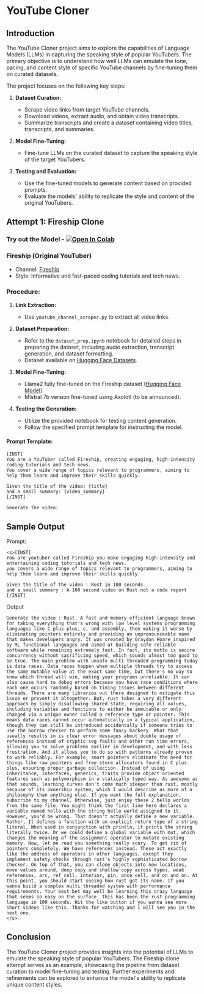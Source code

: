 # YouTube Cloner

## Introduction

The YouTube Cloner project aims to explore the capabilities of Language Models (LLMs) in capturing the speaking style of popular YouTubers. The primary objective is to understand how well LLMs can emulate the tone, pacing, and content style of specific YouTube channels by fine-tuning them on curated datasets.

The project focuses on the following key steps:

1. **Dataset Curation:**
   - Scrape video links from target YouTube channels.
   - Download videos, extract audio, and obtain video transcripts.
   - Summarize transcripts and create a dataset containing video titles, transcripts, and summaries.

2. **Model Fine-Tuning:**
   - Fine-tune LLMs on the curated dataset to capture the speaking style of the target YouTubers.

3. **Testing and Evaluation:**
   - Use the fine-tuned models to generate content based on provided prompts.
   - Evaluate the models' ability to replicate the style and content of the original YouTubers.

<!-- ## General Pipeline

1. **Dataset Curation:**
   - Use the `youtube_channel_scraper.py` script to scrape video links.
   - Follow the steps outlined in the `dataset_prep.ipynb` notebook for detailed dataset preparation, including audio extraction, transcript generation, and dataset formatting.


2. **Model Fine-Tuning:**
   - Fully fine-tune Llama2 on the dataset ([Hugging Face Model](https://huggingface.co/CognitiveLab/Fireship-clone-hf)).
   - Additionally, fine-tune a MIstral 7b version using Axolotl (yet to be announced).

3. **Testing the Model:**
   - Use the provided notebook to test the generation of content.
   - Follow the specified prompt template for instructing the model.
 -->
## Attempt 1: Fireship Clone

### Try out the Model - [![Open In Colab](https://colab.research.google.com/assets/colab-badge.svg)](https://colab.research.google.com/github/adithya-s-k/LLM-Alchemy-Chamber/blob/main/Projects/YT_Clones/Fireship_clone.ipynb)

### Fireship (Original YouTuber)
- Channel: [Fireship](https://www.youtube.com/c/fireship)
- Style: Informative and fast-paced coding tutorials and tech news.


### Procedure:
1. **Link Extraction:**
   - Use `youtube_channel_scraper.py` to extract all video links.

2. **Dataset Preparation:**
   - Refer to the `dataset_prep.ipynb` notebook for detailed steps in preparing the dataset, including audio extraction, transcript generation, and dataset formatting.
   - Dataset available on [Hugging Face Datasets](https://huggingface.co/datasets/AdithyaSK/Fireship_transcript_summar_prompt).

3. **Model Fine-Tuning:**
   - Llama2 fully fine-tuned on the Fireship dataset ([Hugging Face Model](https://huggingface.co/CognitiveLab/Fireship-clone-hf)).
   - MIstral 7b version fine-tuned using Axolotl (to be announced).

4. **Testing the Generation:**
   - Utilize the provided notebook for testing content generation.
   - Follow the specified prompt template for instructing the model.

#### Prompt Template:
```
[INST]
You are a YouTuber called Fireship, creating engaging, high-intensity coding tutorials and tech news. 
You cover a wide range of topics relevant to programmers, aiming to help them learn and improve their skills quickly.

Given the title of the video: {title} 
and a small summary: {video_summary}
[/INST]

Generate the video: 
```

## Sample Output

Prompt:
```
<s>[INST]
You are youtuber called Fireship you make engaging high-intensity and entertaining coding tutorials and tech news. 
you covers a wide range of topics relevant to programmers, aiming to help them learn and improve their skills quickly.

Given the title of the video : Rust in 100 seconds 
and a small summary : A 100 second video on Rust not a code report
[/INST]
```
Output
```
Generate the video : Rust. A fast and memory efficient language known for taking everything that's wrong with low level systems programming languages like C plus plus, c, and assembly, then making it worse by eliminating pointers entirely and providing an unpronounceable name that makes developers angry. It was created by Graydon Hoare inspired by ML functional languages and aimed at building safe reliable software while remaining extremely fast. In fact, its motto is secure concurrency without sacrificing speed, which sounds almost too good to be true. The main problem with unsafe multi threaded programming today is data races. Data races happen when multiple threads try to access the same mutable value at the exact same time, but there's no way to know which thread will win, making your programs unreliable. It can also cause hard to debug errors because you have race conditions where each one occurs randomly based on timing issues between different threads. There are many libraries out there designed to mitigate this issue or prevent it altogether. But, rust takes a very different approach by simply disallowing shared state, requiring all values, including variables and functions to either be immutable or only changed via a unique owner called a reference type or pointer. This means data races cannot occur automatically in a typical application, though they can still be introduced accidentally if someone tries to use the borrow checker to perform some fancy hackery. What that usually results in is clear error messages about double usage of references instead of cryptic seg faults and other run time errors, allowing you to solve problems earlier in development, and with less frustration. And it allows you to do so with patterns already proven to work reliably. For example, smart pointers eliminate the need for things like raw pointers and free store allocators found in C plus plus, ensuring proper garbage collection. Instead of using inheritance, interfaces, generics, traits provide object oriented features such as polymorphism in a statically typed way. As awesome as that sounds, learning curves don't come much steeper than rust, mostly because of its ownership system, which I would describe as more of a philosophy than anything else. If you want the full explanation, subscribe to my channel. Otherwise, just enjoy these 2 hello worlds from the same file. You might think the first line here declares a variable named hello with the string hello world assigned to it. However, you'd be wrong. That doesn't actually define a new variable. Rather, It defines a function with an explicit return type of a string literal. When used in conjunction with println, it prints the string literally twice. Or we could define a global variable with mut, which changes the meaning of the assignment operator to mutate existing memory. Now, let me read you something really scary. To get rid of pointers completely. We have references instead. These act exactly like the address of operators in other languages, except they implement safety checks through rust's highly sophisticated borrow checker. On top of that, you can clone objects into new locations, move values around, deep copy and shallow copy across types, weak references, arc, ref cell, interior, pin, once cell, and on and on. At this point, you should start seeing how rust got its name. If you wanna build a complex multi threaded system with performance requirements. Your best bet may well be learning this crazy language that seems so easy on the surface. This has been the rust programming language in 100 seconds. Hit the like button if you wanna see more short videos like this. Thanks for watching and I will see you in the next one.
</s>
```

## Conclusion

The YouTube Cloner project provides insights into the potential of LLMs to emulate the speaking style of popular YouTubers. The Fireship clone attempt serves as an example, showcasing the pipeline from dataset curation to model fine-tuning and testing. Further experiments and refinements can be explored to enhance the model's ability to replicate unique content styles.